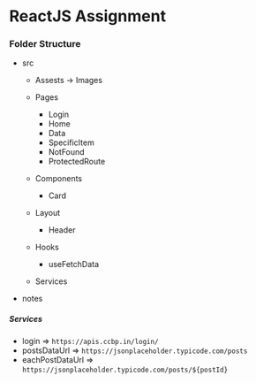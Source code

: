 # ReactJS Assignment

### Folder Structure

* src
    * Assests -> Images
    * Pages
       - Login
       - Home
       - Data
       - SpecificItem
       - NotFound
       - ProtectedRoute
    * Components
       
       - Card  
    * Layout
       - Header
    * Hooks
       - useFetchData
    * Services
* notes 


##### Services
- login => `https://apis.ccbp.in/login/`
- postsDataUrl => `https://jsonplaceholder.typicode.com/posts`
- eachPostDataUrl => `https://jsonplaceholder.typicode.com/posts/${postId}`


